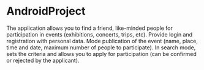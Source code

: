 # AndroidProject
The application allows you to find a friend, like-minded people for participation in events (exhibitions, concerts, trips, etc).
Provide login and registration with personal data. Mode publication of the event (name, place, time and date, maximum number of people to participate). 
In search mode, sets the criteria and allows you to apply for participation (can be confirmed or rejected by the applicant).
